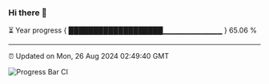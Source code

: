 ### Hi there 👋

⏳ Year progress { ███████████████████▁▁▁▁▁▁▁▁▁▁▁ } 65.06 %

---

⏰ Updated on Mon, 26 Aug 2024 02:49:40 GMT

![Progress Bar CI](https://github.com/IshwaranRudhara/GIT-ACTION/workflows/Progress%20Bar%20CI/badge.svg)
